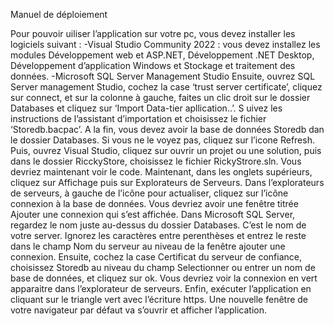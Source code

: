 Manuel de déploiement

Pour pouvoir uiliser l’application sur votre pc, vous devez installer les logiciels suivant :
-Visual Studio Community 2022 : vous devez installez les modules Développement web et ASP.NET, Développement .NET Desktop, Développement d’application Windows et Stockage et traitement des données.
-Microsoft SQL Server Management Studio
Ensuite, ouvrez SQL Server management Studio, cochez la case ‘trust server certificate’, cliquez sur connect, et sur la colonne à gauche, faites un clic droit sur le dossier Databases et cliquez sur ‘Import Data-tier apllication..’. S
uivez les instructions de l’assistant d’importation et choisissez le fichier ‘Storedb.bacpac’. A la fin, vous devez avoir la base de données Storedb dan le dossier Databases. Si vous ne le voyez pas, cliquez sur l’icone Refresh.
Puis, ouvrez Visual Studio, cliquez sur ouvrir un projet ou une solution, puis dans le dossier RicckyStore, choisissez le fichier RickyStrore.sln. Vous devriez maintenant voir le code. 
Maintenant, dans les onglets supérieurs, cliquez sur Affichage puis sur Explorateurs de Serveurs. 
Dans l’explorateurs de serveurs, à gauche de l’icône pour actualiser, cliquez sur l’icône connexion à la base de données. Vous devriez avoir une fenêtre titrée Ajouter une connexion qui s’est affichée. 
Dans Microsoft SQL Server, regardez le nom juste au-dessus du dossier Databases. C’est le nom de votre server. 
Ignorez les caractères entre perenthèses et entrez le reste dans le champ Nom du serveur au niveau de la fenêtre ajouter une connexion. 
Ensuite, cochez la case Certificat du serveur de confiance, choisissez Storedb au niveau du champ Selectionner ou entrer un nom de base de données, et cliquez sur ok.
Vous devriez voir la connexion en vert apparaitre dans l’explorateur de serveurs.
Enfin, exécuter l’application en cliquant sur le triangle vert avec l’écriture https. Une nouvelle fenêtre de votre navigateur par défaut va s’ouvrir et afficher l’application.
